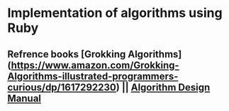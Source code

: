 # Implementation of algorithms using Ruby
## Refrence books [Grokking Algorithms] (https://www.amazon.com/Grokking-Algorithms-illustrated-programmers-curious/dp/1617292230) || [Algorithm Design Manual](https://www.amazon.com/Algorithm-Design-Manual-Steven-Skiena/dp/1849967202)
